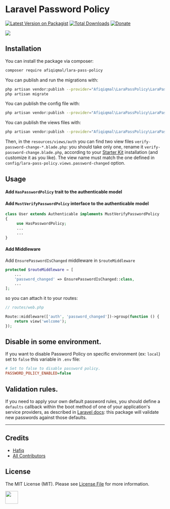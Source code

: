 # Laravel Password Policy

[![Latest Version on Packagist](https://img.shields.io/packagist/v/afiqiqmal/lara-pass-policy.svg?style=flat-square)](https://packagist.org/packages/afiqiqmal/lara-pass-policy)
[![Total Downloads](https://img.shields.io/packagist/dt/afiqiqmal/lara-pass-policy.svg?style=flat-square)](https://packagist.org/packages/afiqiqmal/lara-pass-policy)
[![Donate](https://img.shields.io/badge/Donate-PayPal-green.svg)](https://www.paypal.com/paypalme/mhi9388?locale.x=en_US)

![](https://banners.beyondco.de/LaraPassPolicy.png?theme=dark&packageManager=composer+require&packageName=afiqiqmal%2Flara-pass-policy&pattern=dominos&style=style_1&description=&md=1&showWatermark=0&fontSize=100px&images=https%3A%2F%2Flaravel.com%2Fimg%2Flogomark.min.svg)

## Installation

You can install the package via composer:

```bash
composer require afiqiqmal/lara-pass-policy
```

You can publish and run the migrations with:

```bash
php artisan vendor:publish --provider="Afiqiqmal\LaraPassPolicy\LaraPassPolicyServiceProvider" --tag="migrations"
php artisan migrate
```

You can publish the config file with:
```bash
php artisan vendor:publish --provider="Afiqiqmal\LaraPassPolicy\LaraPassPolicyServiceProvider" --tag="config"
```

You can publish the views files with:
```bash
php artisan vendor:publish --provider="Afiqiqmal\LaraPassPolicy\LaraPassPolicyServiceProvider" --tag="views"
```
Then, in the `resources/views/auth` you can find two view files `verify-password-change-*.blade.php`: you should take only one, rename it `verify-password-change.blade.php`, according to your [Starter Kit](https://laravel.com/docs/master/starter-kits) installation (and customize it as you like).
The view name must match the one defined in `config/lara-pass-policy.views.password-changed` option.

## Usage

#### Add `HasPasswordPolicy` trait to the authenticable model
#### Add `MustVerifyPasswordPolicy` interface to the authenticable model

```php
class User extends Authenticable implements MustVerifyPasswordPolicy
{
     use HasPasswordPolicy;
     ...
     ...
}
```

#### Add Middleware
Add `EnsurePasswordIsChanged` middleware in `$routeMiddleware`
```php
protected $routeMiddleware = [
    ...
    'password_changed' => EnsurePasswordIsChanged::class,
    ...
];

```
so you can attach it to your routes:

```php
// routes/web.php

Route::middleware(['auth', 'password_changed'])->group(function () {
    return view('welcome');
});
```

## Disable in some environment.
If you want to disable Password Policy on specific environment (ex: `local`) set to `false` this variable in `.env` file:

```ini
# Set to false to disable password policy.
PASSWORD_POLICY_ENABLED=false
```

## Validation rules.
If you need to apply your own default password rules, you should define a `defaults` callback within the boot method
of one of your application's service providers, as described in
[Laravel docs](https://laravel.com/docs/master/validation#defining-default-password-rules): this package
will validate new passwords against those defaults.

---

## Credits

- [Hafiq](https://github.com/afiqiqmal)
- [All Contributors](../../contributors)

## License

The MIT License (MIT). Please see [License File](LICENSE.md) for more information.

<a href="https://www.paypal.com/paypalme/mhi9388?locale.x=en_US"><img src="https://i.imgur.com/Y2gqr2j.png" height="40"></a>
